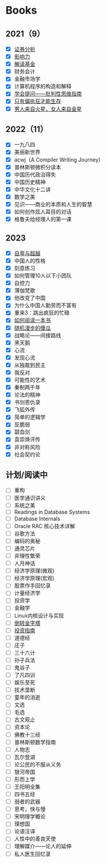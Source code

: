 # Books

## 2021（9）

- [x] [证券分析](Books/证券分析.html)
- [x] [影响力](Books/影响力.html)
- [x] [解读基金](Books/解读基金.html)
- [x] 财务会计
- [x] 金融市场学
- [x] 计算机程序的构造和解释
- [x] [学会提问——批判性思维指南](Books/学会提问——批判性思维指南.html)
- [x] [只有偏执狂才能生存](Books/只有偏执狂才能生存.html)
- [x] [男人来自火星，女人来自金星](Books/男人来自火星，女人来自金星.html)

## 2022（11）

- [x] 一九八四
- [x] 美丽新世界
- [x] acwj（A Compiler Writing Journey）
- [x] 普林斯顿微积分读本
- [x] 中国历代政治得失
- [x] 中国历史精神
- [x] 中华文化十二讲
- [x] 数学之美
- [x] 见识——商业的本质和人生的智慧
- [x] 如何创作炫人耳目的对话
- [x] 格鲁夫给经理人的第一课

## 2023 

- [x] [自卑与超越](Books/自卑与超越.html)
- [x] 中国人的性格
- [x] 刻意练习
- [x] 如何管理10人以下小团队
- [x] 自控力
- [x] 薄伽梵歌
- [x] 他改变了中国
- [x] 为什么中国人勤劳而不富有
- [x] 重来3：跳出疯狂的忙碌
- [x] [如何阅读一本书](Books/如何阅读一本书.html)
- [x] [随机漫步的傻瓜](Books/随机漫步的傻瓜.html)
- [x] 战略论——间接路线
- [x] 黑天鹅
- [x] 心流
- [x] 发现心流
- [x] 从独裁到民主
- [x] 我反对
- [x] 可能性的艺术
- [x] 秦制两千年
- [x] 论法的精神
- [x] 书剑恩仇录
- [x] 飞狐外传
- [x] 简单的逻辑学
- [x] 反脆弱
- [x] 碧血剑
- [x] 袁崇焕评传
- [x] 非对称风险
- [x] 社会契约论

## 计划/阅读中

- [ ] 重构
- [ ] 医学通识讲义
- [ ] 系统之美
- [ ] Readings in Database Systems
- [ ] Database Internals
- [ ] Oracle RAC 核心技术详解
- [ ] 谷歌方法
- [ ] 编码的奥秘
- [ ] 通灵芯片
- [ ] 非理性繁荣
- [ ] 人月神话
- [ ] 经济学原理(微观)
- [ ] 经济学原理(宏观)
- [ ] 股票作手回忆录
- [ ] 计量经济学
- [ ] 投资学
- [ ] 金融学
- [ ] Linux内核设计与实现
- [ ] [倒转金字塔](Books/倒转金字塔.html)
- [ ] [投资指南](Books/投资指南.html)
- [ ] 道德经
- [ ] 庄子
- [ ] 三十六计
- [ ] 孙子兵法
- [ ] 鬼谷子
- [ ] 了凡四训
- [ ] 娱乐至死
- [ ] 技术垄断
- [ ] 童年的消逝
- [ ] 文选
- [ ] 毛选
- [ ] 古文观止
- [ ] 资本论
- [ ] 佛教十三经
- [ ] 普林斯顿数学指南
- [ ] 人物志
- [ ] 瓦尔登湖
- [ ] 论公民的不服从义务
- [ ] 银河帝国
- [ ] 形而上学
- [ ] 王阳明全集
- [ ] 四书五经
- [ ] 弱者的武器
- [ ] 思考，快与慢
- [ ] 宋明理学概论
- [ ] 理想国
- [ ] 论语注译
- [ ] 人性中的善良天使
- [ ] 理解媒介——论人的延伸
- [ ] 私人医生回忆录